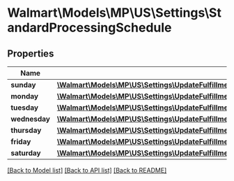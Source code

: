 # Walmart\Models\MP\US\Settings\StandardProcessingSchedule

## Properties

Name | Type | Description | Notes
------------ | ------------- | ------------- | -------------
**sunday** | [**\Walmart\Models\MP\US\Settings\UpdateFulfillmentCenterRequestShipNodeCalendarDayConfigurationStandardProcessingScheduleSunday**](UpdateFulfillmentCenterRequestShipNodeCalendarDayConfigurationStandardProcessingScheduleSunday.md) |  |
**monday** | [**\Walmart\Models\MP\US\Settings\UpdateFulfillmentCenterRequestShipNodeCalendarDayConfigurationStandardProcessingScheduleSunday**](UpdateFulfillmentCenterRequestShipNodeCalendarDayConfigurationStandardProcessingScheduleSunday.md) |  |
**tuesday** | [**\Walmart\Models\MP\US\Settings\UpdateFulfillmentCenterRequestShipNodeCalendarDayConfigurationStandardProcessingScheduleSunday**](UpdateFulfillmentCenterRequestShipNodeCalendarDayConfigurationStandardProcessingScheduleSunday.md) |  |
**wednesday** | [**\Walmart\Models\MP\US\Settings\UpdateFulfillmentCenterRequestShipNodeCalendarDayConfigurationStandardProcessingScheduleSunday**](UpdateFulfillmentCenterRequestShipNodeCalendarDayConfigurationStandardProcessingScheduleSunday.md) |  |
**thursday** | [**\Walmart\Models\MP\US\Settings\UpdateFulfillmentCenterRequestShipNodeCalendarDayConfigurationStandardProcessingScheduleSunday**](UpdateFulfillmentCenterRequestShipNodeCalendarDayConfigurationStandardProcessingScheduleSunday.md) |  |
**friday** | [**\Walmart\Models\MP\US\Settings\UpdateFulfillmentCenterRequestShipNodeCalendarDayConfigurationStandardProcessingScheduleSunday**](UpdateFulfillmentCenterRequestShipNodeCalendarDayConfigurationStandardProcessingScheduleSunday.md) |  |
**saturday** | [**\Walmart\Models\MP\US\Settings\UpdateFulfillmentCenterRequestShipNodeCalendarDayConfigurationStandardProcessingScheduleSunday**](UpdateFulfillmentCenterRequestShipNodeCalendarDayConfigurationStandardProcessingScheduleSunday.md) |  |


[[Back to Model list]](./) [[Back to API list]](../../../../../README.md#supported-apis) [[Back to README]](../../../../../README.md)
